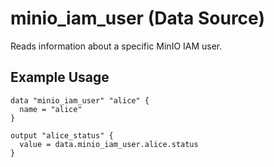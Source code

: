 # minio_iam_user (Data Source)

Reads information about a specific MinIO IAM user.

## Example Usage

```hcl
data "minio_iam_user" "alice" {
  name = "alice"
}

output "alice_status" {
  value = data.minio_iam_user.alice.status
}
```